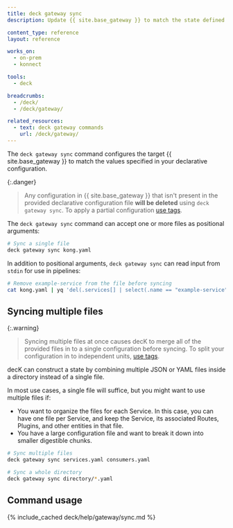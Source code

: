 ```yaml
---
title: deck gateway sync
description: Update {{ site.base_gateway }} to match the state defined in the provided configuration.

content_type: reference
layout: reference

works_on:
  - on-prem
  - konnect

tools:
  - deck

breadcrumbs:
  - /deck/
  - /deck/gateway/

related_resources:
  - text: deck gateway commands
    url: /deck/gateway/
---
```


The `deck gateway sync` command configures the target {{ site.base_gateway }} to match the values specified in your declarative configuration.

{:.danger}
> Any configuration in {{ site.base_gateway }} that isn't present in the provided declarative configuration file **will be deleted** using `deck gateway sync`. To apply a partial configuration [use tags](/deck/gateway/tags/).

The `deck gateway sync` command can accept one or more files as positional arguments:

```bash
# Sync a single file
deck gateway sync kong.yaml
```

In addition to positional arguments, `deck gateway sync` can read input from `stdin` for use in pipelines:

```bash
# Remove example-service from the file before syncing
cat kong.yaml | yq 'del(.services[] | select(.name == "example-service"))' | deck gateway sync
```

## Syncing multiple files

{:.warning}
> Syncing multiple files at once causes decK to merge all of the provided files in to a single configuration before syncing. To split your configuration in to independent units, [use tags](/deck/gateway/tags/).

decK can construct a state by combining multiple JSON or YAML files inside a directory instead of a single file.

In most use cases, a single file will suffice, but you might want to use multiple files if:

- You want to organize the files for each Service. In this case, you
  can have one file per Service, and keep the Service, its associated Routes, Plugins, and other entities in that file.
- You have a large configuration file and want to break it down into smaller digestible chunks.

```bash
# Sync multiple files
deck gateway sync services.yaml consumers.yaml
```

```bash
# Sync a whole directory
deck gateway sync directory/*.yaml
```

## Command usage

{% include_cached deck/help/gateway/sync.md %}